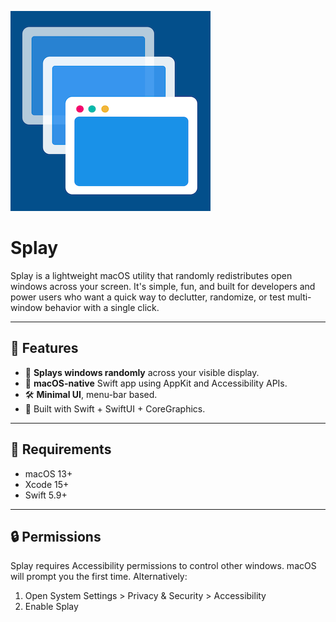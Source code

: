 ![Splay icon](SplayIcon.png)

# Splay 

Splay is a lightweight macOS utility that randomly redistributes open windows across your screen. It's simple, fun, and
built for developers and power users who want a quick way to declutter, randomize, or test multi-window behavior with a
single click.


---

## 🚀 Features

- 🔀 **Splays windows randomly** across your visible display.
- 🍎 **macOS-native** Swift app using AppKit and Accessibility APIs.
- 🛠️ **Minimal UI**, menu-bar based.
- 🧩 Built with Swift + SwiftUI + CoreGraphics.

---

## 🧪 Requirements

- macOS 13+
- Xcode 15+
- Swift 5.9+

---

## 🔒 Permissions

Splay requires Accessibility permissions to control other windows. macOS will prompt you the first time. Alternatively:

1. Open System Settings > Privacy & Security > Accessibility
2. Enable Splay